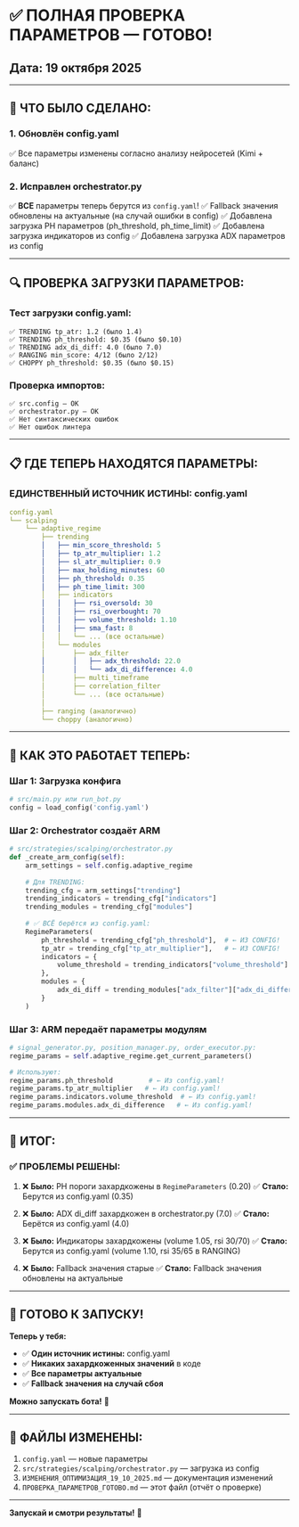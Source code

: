 # ✅ ПОЛНАЯ ПРОВЕРКА ПАРАМЕТРОВ — ГОТОВО!
## Дата: 19 октября 2025

---

## 🎯 **ЧТО БЫЛО СДЕЛАНО:**

### **1. Обновлён config.yaml**
✅ Все параметры изменены согласно анализу нейросетей (Kimi + баланс)

### **2. Исправлен orchestrator.py**
✅ **ВСЕ** параметры теперь берутся из `config.yaml`!
✅ Fallback значения обновлены на актуальные (на случай ошибки в config)
✅ Добавлена загрузка PH параметров (ph_threshold, ph_time_limit)
✅ Добавлена загрузка индикаторов из config
✅ Добавлена загрузка ADX параметров из config

---

## 🔍 **ПРОВЕРКА ЗАГРУЗКИ ПАРАМЕТРОВ:**

### **Тест загрузки config.yaml:**
```
✅ TRENDING tp_atr: 1.2 (было 1.4)
✅ TRENDING ph_threshold: $0.35 (было $0.10)
✅ TRENDING adx_di_diff: 4.0 (было 7.0)
✅ RANGING min_score: 4/12 (было 2/12)
✅ CHOPPY ph_threshold: $0.35 (было $0.15)
```

### **Проверка импортов:**
```
✅ src.config — OK
✅ orchestrator.py — OK
✅ Нет синтаксических ошибок
✅ Нет ошибок линтера
```

---

## 📋 **ГДЕ ТЕПЕРЬ НАХОДЯТСЯ ПАРАМЕТРЫ:**

### **ЕДИНСТВЕННЫЙ ИСТОЧНИК ИСТИНЫ: config.yaml**

```yaml
config.yaml
└── scalping
    └── adaptive_regime
        ├── trending
        │   ├── min_score_threshold: 5
        │   ├── tp_atr_multiplier: 1.2
        │   ├── sl_atr_multiplier: 0.9
        │   ├── max_holding_minutes: 60
        │   ├── ph_threshold: 0.35
        │   ├── ph_time_limit: 300
        │   ├── indicators
        │   │   ├── rsi_oversold: 30
        │   │   ├── rsi_overbought: 70
        │   │   ├── volume_threshold: 1.10
        │   │   ├── sma_fast: 8
        │   │   └── ... (все остальные)
        │   └── modules
        │       ├── adx_filter
        │       │   ├── adx_threshold: 22.0
        │       │   └── adx_di_difference: 4.0
        │       ├── multi_timeframe
        │       ├── correlation_filter
        │       └── ... (все остальные)
        │
        ├── ranging (аналогично)
        └── choppy (аналогично)
```

---

## 🔄 **КАК ЭТО РАБОТАЕТ ТЕПЕРЬ:**

### **Шаг 1: Загрузка конфига**
```python
# src/main.py или run_bot.py
config = load_config('config.yaml')
```

### **Шаг 2: Orchestrator создаёт ARM**
```python
# src/strategies/scalping/orchestrator.py
def _create_arm_config(self):
    arm_settings = self.config.adaptive_regime
    
    # Для TRENDING:
    trending_cfg = arm_settings["trending"]
    trending_indicators = trending_cfg["indicators"]
    trending_modules = trending_cfg["modules"]
    
    # ✅ ВСЁ берётся из config.yaml:
    RegimeParameters(
        ph_threshold = trending_cfg["ph_threshold"],  # ← ИЗ CONFIG!
        tp_atr = trending_cfg["tp_atr_multiplier"],   # ← ИЗ CONFIG!
        indicators = {
            volume_threshold = trending_indicators["volume_threshold"]  # ← ИЗ CONFIG!
        },
        modules = {
            adx_di_diff = trending_modules["adx_filter"]["adx_di_difference"]  # ← ИЗ CONFIG!
        }
    )
```

### **Шаг 3: ARM передаёт параметры модулям**
```python
# signal_generator.py, position_manager.py, order_executor.py:
regime_params = self.adaptive_regime.get_current_parameters()

# Используют:
regime_params.ph_threshold         # ← Из config.yaml!
regime_params.tp_atr_multiplier   # ← Из config.yaml!
regime_params.indicators.volume_threshold  # ← Из config.yaml!
regime_params.modules.adx_di_difference   # ← Из config.yaml!
```

---

## 🎯 **ИТОГ:**

### **✅ ПРОБЛЕМЫ РЕШЕНЫ:**

1. ❌ **Было:** PH пороги захардкожены в `RegimeParameters` (0.20)
   ✅ **Стало:** Берутся из config.yaml (0.35)

2. ❌ **Было:** ADX di_diff захардкожен в orchestrator.py (7.0)
   ✅ **Стало:** Берётся из config.yaml (4.0)

3. ❌ **Было:** Индикаторы захардкожены (volume 1.05, rsi 30/70)
   ✅ **Стало:** Берутся из config.yaml (volume 1.10, rsi 35/65 в RANGING)

4. ❌ **Было:** Fallback значения старые
   ✅ **Стало:** Fallback значения обновлены на актуальные

---

## 🚀 **ГОТОВО К ЗАПУСКУ!**

**Теперь у тебя:**
- ✅ **Один источник истины:** config.yaml
- ✅ **Никаких захардкоженных значений** в коде
- ✅ **Все параметры актуальные**
- ✅ **Fallback значения на случай сбоя**

**Можно запускать бота!** 🎉

---

## 📝 **ФАЙЛЫ ИЗМЕНЕНЫ:**

1. `config.yaml` — новые параметры
2. `src/strategies/scalping/orchestrator.py` — загрузка из config
3. `ИЗМЕНЕНИЯ_ОПТИМИЗАЦИЯ_19_10_2025.md` — документация изменений
4. `ПРОВЕРКА_ПАРАМЕТРОВ_ГОТОВО.md` — этот файл (отчёт о проверке)

---

**Запускай и смотри результаты!** 🚀


